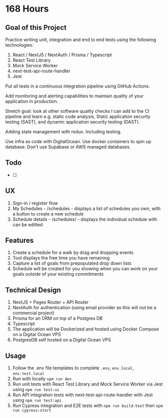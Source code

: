 # 168 Hours

## Goal of this Project

Practice writing unit, integration and end to end tests using the following technologies:

1. React / NextJS / NextAuth / Prisma / Typescript
2. React Test Library
3. Mock Service Worker
4. next-test-api-route-handler
5. Jest

Put all tests in a continuous integration pipeline using GitHub Actions.

Add monitoring and alerting capabilities to maintain quality of your application in production.

Stretch goal: look at other software quality checks I can add to the CI pipeline and learn e.g. static code analysis, Static application security testing (SAST), and dynamic application security testing (DAST).

Adding state management with redux. Including testing.

Use infra as code with DigitalOcean. Use docker containers to spin up database. Don't use Supabase or AWS managed databases.

## Todo

-   [ ]

## UX

1. Sign-in / register flow
2. My Schedules - /schedules - displays a list of schedules you own, with a button to create a new schedule
3. Schedule details - /schedules/<scheduleId> - displays the individual schedule with can be editted

## Features

1. Create a schedule for a walk by drag and dropping events
2. Tool displays the free time you have remaining
3. Capture a list of goals from prepopulated drop down lists
4. Schedule will be created for you showing when you can work on your goals outside of your existing commitments

## Technical Design

1. NextJS + Pages Router + API Router
2. NextAuth for authentication (using email provider as this will not be a commercial project)
3. Prisma for an ORM on top of a Postgres DB
4. Typescript
5. The application will be Dockerized and hosted using Docker Compose on a Digital Ocean VPS
6. PostgresDB self hosted on a Digital Ocean VPS

## Usage

1. Follow the .env file templates to complete `.env`, `env.local`, `env.test.local`
2. Run with locally `npm run dev`
3. Run unit tests with React Test Library and Mock Service Worker via Jest using `npm run test:ui`
4. Run API integration tests with next-test-api-route-handler with Jest using `npm run test:api`
5. Run Cypress integration and E2E tests with `npm run build:test` then `npm run cypress:start`
